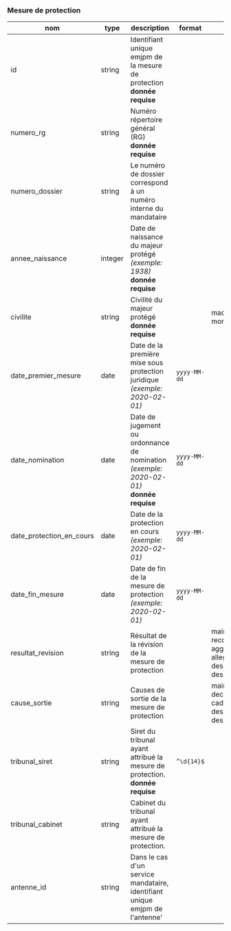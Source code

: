 ### Mesure de protection

|nom|type|description|format|enum|
|-|-|-|-|-|
|id|string|Identifiant unique emjpm de la mesure de protection<br>**donnée requise**|||
|numero_rg|string|Numéro répertoire général (RG)<br>**donnée requise**|||
|numero_dossier|string| Le numéro de dossier correspond à un numéro interne du mandataire|||
|annee_naissance|integer|Date de naissance du majeur protégé *(exemple: 1938)*<br>**donnée requise**|||
|civilite|string|Civilité du majeur protégé<br>**donnée requise**||madame<br>monsieur|
|date_premier_mesure|date|Date de la première mise sous protection juridique *(exemple: 2020-02-01)*|`yyyy-MM-dd`||
|date_nomination|date|Date de jugement ou ordonnance de nomination *(exemple: 2020-02-01)*<br>**donnée requise**|`yyyy-MM-dd`||
|date_protection_en_cours|date|Date de la protection en cours *(exemple: 2020-02-01)*|`yyyy-MM-dd`||
|date_fin_mesure|date|Date de fin de la mesure de protection *(exemple: 2020-02-01)*|`yyyy-MM-dd`||
|resultat_revision|string|Résultat de la révision de la mesure de protection||mainlevee<br>reconduction<br>aggravation<br>allegement<br>dessaisissement_famille<br>dessaisissement_autre_mjpm|
|cause_sortie|string|Causes de sortie de la mesure de protection||mainlevee<br>deces<br>caducite<br>dessaisissement_famille<br>dessaisissement_autre_mjpm|
|tribunal_siret|string|Siret du tribunal ayant attribué la mesure de protection.<br>**donnée requise**|`^\d{14}$`||
|tribunal_cabinet|string|Cabinet du tribunal ayant attribué la mesure de protection.|||
|antenne_id|string|Dans le cas d'un service mandataire, identifiant unique emjpm de l'antenne'|||
